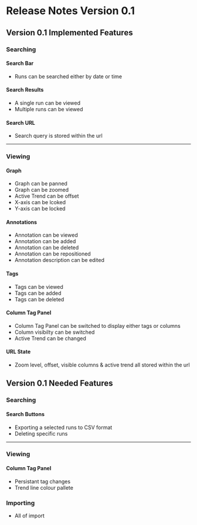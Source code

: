 # Release Notes Version 0.1

## Version 0.1 Implemented Features

### Searching

#### Search Bar
- Runs can be searched either by date or time

#### Search Results
- A single run can be viewed
- Multiple runs can be viewed

#### Search URL
- Search query is stored within the url

---
 
### Viewing

#### Graph
- Graph can be panned
- Graph can be zoomed
- Active Trend can be offset
- X-axis can be lcoked
- Y-axis can be locked

#### Annotations
- Annotation can be viewed
- Annotation can be added
- Annotation can be deleted
- Annotation can be repositioned
- Annotation description can be edited

#### Tags
- Tags can be viewed
- Tags can be added
- Tags can be deleted

#### Column Tag Panel
- Column Tag Panel can be switched to display either tags or columns
- Column visibilty can be switched
- Active Trend can be changed

#### URL State
- Zoom level, offset, visible columns & active trend all stored within the url

## Version 0.1 Needed Features

### Searching

#### Search Buttons
- Exporting a selected runs to CSV format
- Deleting specific runs

---

### Viewing

#### Column Tag Panel
- Persistant tag changes
- Trend line colour pallete

### Importing
- All of import






 
